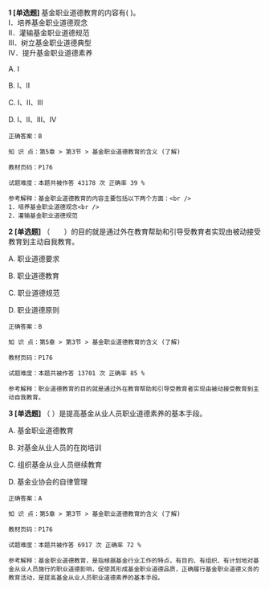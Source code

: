 **1 [单选题]** 基金职业道德教育的内容有(       )。<br />
Ⅰ．培养基金职业道德观念<br />
Ⅱ．灌输基金职业道德规范<br />
Ⅲ．树立基金职业道德典型<br />
Ⅳ．提升基金职业道德素养

A. Ⅰ

B. Ⅰ、Ⅱ

C. Ⅰ、Ⅱ、Ⅲ

D. Ⅰ、Ⅱ、Ⅲ、Ⅳ

```
正确答案：B

知 识 点：第5章 > 第3节 > 基金职业道德教育的含义 (了解)

教材页码：P176

试题难度：本题共被作答 43178 次 正确率 39 %

参考解释：基金职业道德教育的内容主要包括以下两个方面：<br />
1．培养基金职业道德观念<br />
2．灌输基金职业道德规范
```


**2 [单选题]** （&emsp;&emsp;）的目的就是通过外在教育帮助和引导受教育者实现由被动接受教育到主动自我教育。

A. 职业道德要求

B. 职业道德教育

C. 职业道德规范

D. 职业道德原则

```
正确答案：B

知 识 点：第5章 > 第3节 > 基金职业道德教育的含义 (了解)

教材页码：P176

试题难度：本题共被作答 13701 次 正确率 85 %

参考解释：职业道德教育的目的就是通过外在教育帮助和引导受教育者实现由被动接受教育到主动自我教育。
```


**3 [单选题]** （       ）是提高基金从业人员职业道德素养的基本手段。

A. 基金职业道德教育

B. 对基金从业人员的在岗培训

C. 组织基金从业人员继续教育

D. 基金业协会的自律管理

```
正确答案：A

知 识 点：第5章 > 第3节 > 基金职业道德教育的含义 (了解)

教材页码：P176

试题难度：本题共被作答 6917 次 正确率 72 %

参考解释：基金职业道德教育，是指根据基金行业工作的特点，有目的、有组织、有计划地对基金从业人员施行的职业道德影响，促使其形成基金职业道德品质，正确履行基金职业道德义务的教育活动，是提高基金从业人员职业道德素养的基本手段。
```

